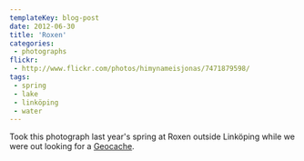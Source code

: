 ```yaml
---
templateKey: blog-post
date: 2012-06-30
title: 'Roxen'
categories:
 - photographs
flickr:
 - http://www.flickr.com/photos/himynameisjonas/7471879598/
tags:
 - spring
 - lake
 - linköping
 - water
---
```

Took this photograph last year's spring at Roxen outside Linköping while we were out looking for a [Geocache](http://www.geocaching.com/seek/cache_details.aspx?guid=f186d96e-1b03-4afb-b1d6-1c7d9f655b9d).
